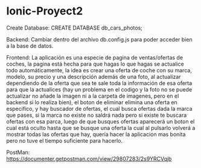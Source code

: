 # Ionic-Proyect2

Create Database:
CREATE DATABASE db_cars_photos;

Backend:
Cambiar dentro del archivo db.config.js para poder acceder bien a la base de datos.

Frontend:
La aplicación es una especie de pagina de ventas/ofertas de coches, la pagina está hecha para que hagas lo que hagas se actualice todo automáticamente,
la idea es crear una oferta de coche con su marca, modelo, su precio y una descripción además de una foto, al actualizar dependiendo de la oferta que sea
te sale toda la información de esa oferta para que la actualices (hay un problema en el codigo y la foto no se puede actualizar no añade la imagen ni a 
la carpeta de imagenes, pero en el backend si lo realiza bien), el boton de eliminar elimina una oferta en especifico, y hay buscador de ofertas, el cual
busca ofertas dada la marca que pases, si la marca no existe no saldrá nada pero si existe te buscara ofertas con esa parca, luego de que busques ofertas
aparecerá un boton el cual está oculto hasta que se busque una oferta la cual al pulsarlo volverá a mostrar todas las ofertas que hay, quería hacer la 
aplicacion mas bonita pero no tuve el tiempo suficiente para hacerlo.

PostMan:
https://documenter.getpostman.com/view/29807283/2s9YRCVqjb
